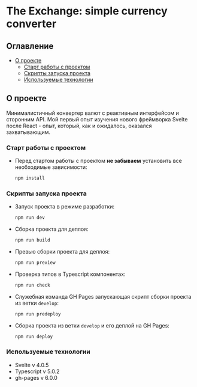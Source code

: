 # The Exchange: simple currency converter

## Оглавление

- [О проекте](#о-проекте)
  - [Старт работы с проектом](#старт-работы-с-проектом)
  - [Скрипты запуска проекта](#скрипты-запуска-проекта)
  - [Используемые технологии](#используемые-технологии)

## О проекте

Минималистичный конвертер валют с реактивным интерфейсом и сторонним API.
Мой первый опыт изучения нового фреймворка Svelte после React - опыт, который, как и ожидалось, оказался захватывающим.

### Старт работы с проектом

- Перед стартом работы с проектом **не забываем** установить все необходимые зависимости:

  ```bash
  npm install
  ```

### Скрипты запуска проекта

- Запуск проекта в режиме разработки:

  ```bash
  npm run dev
  ```

- Сборка проекта для деплоя:

  ```bash
  npm run build
  ```

- Превью сборки проекта для деплоя:

  ```bash
  npm run preview
  ```

- Проверка типов в Typescript компонентах:

  ```bash
  npm run check
  ```

- Служебная команда GH Pages запускающая скрипт сборки проекта из ветки `develop`:

  ```bash
  npm run predeploy
  ```

- Сборка проекта из ветки `develop` и его деплой на GH Pages:

  ```bash
  npm run deploy
  ```

### Используемые технологии

- Svelte v 4.0.5
- Typescript v 5.0.2
- gh-pages v 6.0.0